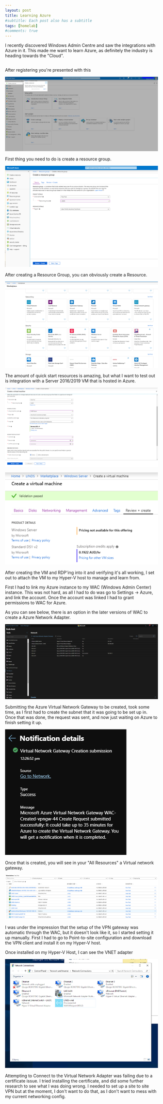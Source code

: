 ```yaml
---
layout: post
title: Learning Azure
#subtitle: Each post also has a subtitle
tags: [homelab]
#comments: true
---
```


<p>I recently discovered Windows Admin Centre and saw the integrations with Azure in it. This made me want to learn Azure, as definitely the industry is heading towards the "Cloud".</p>

<h2></h2>

<p> After registering you're presented with this</p>

![image](/img/image-1.png)

<p>First thing you need to do is create a resource group.</p>

![image](/img/image-2.png)

<p>After creating a Resource Group, you can obviously create a Resource.</p>

![image](/img/image-3.png)

<p>The amount of quick start resources is amazing, but what I want to test out is integration with a Server 2016/2019 VM that is hosted in Azure.</p>

![image](/img/image-4.png)

![image](/img/image-5.png)

<p>After creating the VM and RDP'ing into it and verifying it's all working, I set out to attach the VM to my Hyper-V host to manage and learn from. </p>

<p>First I had to link my Azure instance to my WAC (Windows Admin Center) instance. This was not hard, as all I had to do was go to Settings -&gt; Azure, and link the account. Once the account was linked I had to grant permissions to WAC for Azure.</p>

<p>As you can see below, there is an option in the later versions of WAC to create a Azure Network Adapter.</p>

![image](/img/image-6.png)

<p>Submitting the Azure Virtual Network Gateway to be created, took some time, as I first had to create the subnet that it was going to be set up in. Once that was done, the request was sent, and now just waiting on Azure to finish setting it up.</p>

![image](/img/image-7.png)

<p>Once that is created, you will see in your "All Resources" a Virtual network gateway.</p>

![image](/img/image-8.png)

<p>I was under the impression that the setup of the VPN gateway was automatic through the WAC, but it doesn't look like it, so I started setting it up manually.  First I had to go to Point-to-site configuration and download the VPN client and install it on my Hyper-V host.</p>

<p>Once installed on my Hyper-V Host, I can see the VNET adapter</p>

![image](/img/image-9.png)

<p>Attempting to Connect to the Virtual Network Adapter was failing due to a certificate issue. I tried installing the certificate, and did some further research to see what I was doing wrong. I needed to set up a site to site VPN but at the moment, I don't want to do that, as I don't want to mess with my current networking config.</p>
